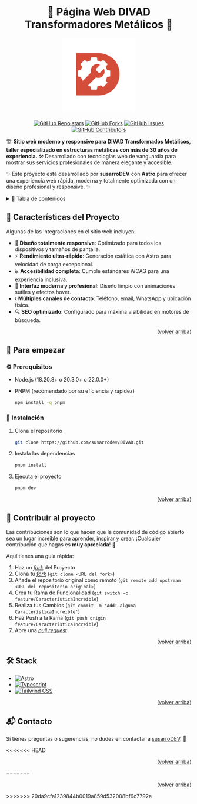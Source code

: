 <a name="readme-top"></a>

<div align="center" style="margin-top: 20px; margin-bottom: 20px;">

# 🔧 Página Web DIVAD Transformadores Metálicos 🔧

<a href="https://github.com/susarrodev/DIVAD">
  <img width="200px" src="public/DIVAD.webp" alt="Logo" />
</a>

</div>

<div align="center">

[![GitHub Repo stars](https://img.shields.io/github/stars/susarrodev/DIVAD?style=social)](https://github.com/susarrodev/DIVAD)
[![GitHub Forks](https://img.shields.io/github/forks/susarrodev/DIVAD?style=social)](https://github.com/susarrodev/DIVAD/network/members)
[![GitHub Issues](https://img.shields.io/github/issues/susarrodev/DIVAD?style=social)](https://github.com/susarrodev/DIVAD/issues)
[![GitHub Contributors](https://img.shields.io/github/contributors/susarrodev/DIVAD?style=social)](https://github.com/susarrodev/DIVAD/graphs/contributors)

</div>

🏗️ **Sitio web moderno y responsive para DIVAD Transformados Metálicos, taller especializado en estructuras metálicas con más de 30 años de experiencia.** ⚒️ Desarrollado con tecnologías web de vanguardia para mostrar sus servicios profesionales de manera elegante y accesible.

✨ Este proyecto está desarrollado por **susarroDEV** con **Astro** para ofrecer una experiencia web rápida, moderna y totalmente optimizada con un diseño profesional y responsive. ✨

<details>
<summary>📜 Tabla de contenidos</summary>

- [🔧 Página Web DIVAD Transformadores Metálicos 🔧](#-página-web-divad-transformadores-metálicos-)
  - [🚀 Características del Proyecto](#-características-del-proyecto)
  - [📖 Para empezar](#-para-empezar)
    - [⚙️ Prerequisitos](#️-prerequisitos)
    - [🔧 Instalación](#-instalación)
  - [🤝 Contribuir al proyecto](#-contribuir-al-proyecto)
  - [🛠️ Stack](#️-stack)
  - [📬 Contacto](#-contacto)

</details>

## 🚀 Características del Proyecto

Algunas de las integraciones en el sitio web incluyen:

- 📱 **Diseño totalmente responsive**: Optimizado para todos los dispositivos y tamaños de pantalla.
- ⚡ **Rendimiento ultra-rápido**: Generación estática con Astro para velocidad de carga excepcional.
- ♿ **Accesibilidad completa**: Cumple estándares WCAG para una experiencia inclusiva.
- 🎨 **Interfaz moderna y profesional**: Diseño limpio con animaciones sutiles y efectos hover.
- 📞 **Múltiples canales de contacto**: Teléfono, email, WhatsApp y ubicación física.
- 🔍 **SEO optimizado**: Configurado para máxima visibilidad en motores de búsqueda.

<p align="right">(<a href="#readme-top">volver arriba</a>)</p>

## 📖 Para empezar

### ⚙️ Prerequisitos

- Node.js (18.20.8+ o 20.3.0+ o 22.0.0+)
- PNPM (recomendado por su eficiencia y rapidez)

  ```sh
  npm install -g pnpm
  ```

### 🔧 Instalación

1. Clona el repositorio

   ```sh
   git clone https://github.com/susarrodev/DIVAD.git
   ```

2. Instala las dependencias

   ```sh
   pnpm install
   ```

3. Ejecuta el proyecto

   ```sh
   pnpm dev
   ```

<p align="right">(<a href="#readme-top">volver arriba</a>)</p>

## 🤝 Contribuir al proyecto

Las contribuciones son lo que hacen que la comunidad de código abierto sea un lugar increíble para aprender, inspirar y crear. ¡Cualquier contribución que hagas es **muy apreciada**! 💖

Aquí tienes una guía rápida:

1. Haz un [_fork_](https://github.com/susarrodev/DIVAD/fork) del Proyecto
2. Clona tu [_fork_](https://github.com/susarrodev/DIVAD/fork) (`git clone <URL del fork>`)
3. Añade el repositorio original como remoto (`git remote add upstream <URL del repositorio original>`)
4. Crea tu Rama de Funcionalidad (`git switch -c feature/CaracteristicaIncreible`)
5. Realiza tus Cambios (`git commit -m 'Add: alguna CaracterísticaIncreible'`)
6. Haz Push a la Rama (`git push origin feature/CaracteristicaIncreible`)
7. Abre una [_pull request_](https://github.com/susarrodev/DIVAD/pulls)

<p align="right">(<a href="#readme-top">volver arriba</a>)</p>

## 🛠️ Stack

- [![Astro](https://img.shields.io/badge/Astro-fff?style=for-the-badge&logo=astro&logoColor=bd303a&color=352563)](https://astro.build/)
- [![Typescript](https://img.shields.io/badge/Typescript-007ACC?style=for-the-badge&logo=typescript&logoColor=white&color=blue)](https://www.typescriptlang.org/)
- [![Tailwind CSS](https://img.shields.io/badge/Tailwind-ffffff?style=for-the-badge&logo=tailwindcss&logoColor=38bdf8)](https://tailwindcss.com/)

<p align="right">(<a href="#readme-top">volver arriba</a>)</p>

## 📬 Contacto

Si tienes preguntas o sugerencias, no dudes en contactar a [susarroDEV](https://susarrodev.com). 💌

<<<<<<< HEAD
<p align="right">(<a href="#readme-top">volver arriba</a>)</p>
=======
<p align="right">(<a href="#readme-top">volver arriba</a>)</p>
>>>>>>> 20da9cfa1239844b0019a859d532008bf6c7792a

